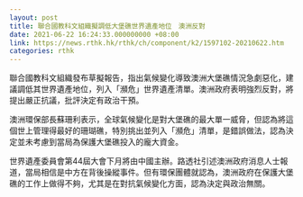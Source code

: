 ```yaml
---
layout: post
title: 聯合國教科文組織擬調低大堡礁世界遺產地位　澳洲反對
date: 2021-06-22 16:24:33.000000000 +08:00
link: https://news.rthk.hk/rthk/ch/component/k2/1597102-20210622.htm
categories: rthk
---
```


聯合國教科文組織發布草擬報告，指出氣候變化導致澳洲大堡礁情況急劇惡化，建議調低其世界遺產地位，列入「瀕危」世界遺產清單。澳洲政府表明強烈反對，將提出嚴正抗議，批評決定有政治干預。

澳洲環保部長蘇珊利表示，全球氣候變化是對大堡礁的最大單一威脅，但認為將這個世上管理得最好的珊瑚礁，特別挑出並列入「瀕危」清單，是錯誤做法，認為決定並未考慮到當局為保護大堡礁投入的龐大資金。

世界遺產委員會第44屆大會下月將由中國主辦。路透社引述澳洲政府消息人士報道，當局相信是中方在背後操縱事件。但有環保團體就認為，澳洲政府在保護大堡礁的工作上做得不夠，尤其是在對抗氣候變化方面，認為決定與政治無關。
